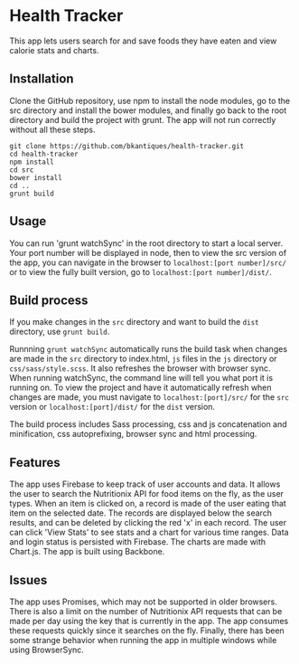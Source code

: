 # Health Tracker

This app lets users search for and save foods they have eaten and view calorie stats and charts.

## Installation

Clone the GitHub repository, use npm to install the node modules, go to the src directory and
install the bower modules, and finally go back to the root directory and build the project with
grunt. The app will not run correctly without all these steps.

```
git clone https://github.com/bkantiques/health-tracker.git
cd health-tracker
npm install
cd src
bower install
cd ..
grunt build
```

## Usage

You can run 'grunt watchSync' in the root directory to start a local server. Your port number will be
displayed in node, then to view the src version of the app, you can navigate in the browser to
`localhost:[port number]/src/` or to view the fully built version, go to `localhost:[port number]/dist/`.

## Build process

If you make changes in the `src` directory and want to build the `dist` directory, use
`grunt build`.

Runnning `grunt watchSync` automatically runs the build task when changes are made in the `src` directory
to index.html, `js` files in the `js` directory or `css/sass/style.scss`. It also refreshes the browser with
browser sync. When running watchSync, the command line will tell you what port it is running on. To view
the project and have it automatically refresh when changes are made, you must navigate to
`localhost:[port]/src/` for the `src` version or `localhost:[port]/dist/` for the `dist` version.

The build process includes Sass processing, css and js concatenation and minification, css autoprefixing,
browser sync and html processing.

## Features

The app uses Firebase to keep track of user accounts and data. It allows the user to search the Nutritionix
API for food items on the fly, as the user types. When an item is clicked on, a record is made of the user
eating that item on the selected date. The records are displayed below the search results, and can be deleted by
clicking the red 'x' in each record. The user can click 'View Stats' to see stats and a chart for various
time ranges. Data and login status is persisted with Firebase. The charts are made with Chart.js. The app is built
using Backbone.

## Issues

The app uses Promises, which may not be supported in older browsers. There is also a limit on the number of
Nutritionix API requests that can be made per day using the key that is currently in the app. The app consumes these
requests quickly since it searches on the fly. Finally, there has been some strange behavior when running the app in
multiple windows while using BrowserSync.